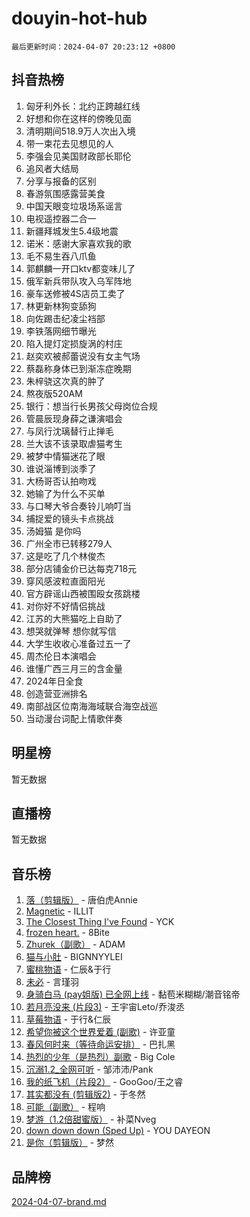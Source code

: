 # douyin-hot-hub

`最后更新时间：2024-04-07 20:23:12 +0800`

## 抖音热榜

1. 匈牙利外长：北约正跨越红线
1. 好想和你在这样的傍晚见面
1. 清明期间518.9万人次出入境
1. 带一束花去见想见的人
1. 李强会见美国财政部长耶伦
1. 追风者大结局
1. 分享与报备的区别
1. 春游氛围感露营美食
1. 中国天眼变垃圾场系谣言
1. 电视遥控器二合一
1. 新疆拜城发生5.4级地震
1. 诺米：感谢大家喜欢我的歌
1. 毛不易生吞八爪鱼
1. 郭麒麟一开口ktv都变味儿了
1. 俄军新兵带队攻入乌军阵地
1. 豪车送修被4S店员工卖了
1. 林更新林狗变舔狗
1. 向佐踢击纪凌尘裆部
1. 李铁落网细节曝光
1. 陷入提灯定损旋涡的村庄
1. 赵奕欢被郝蕾说没有女主气场
1. 蔡磊称身体已到渐冻症晚期
1. 朱梓骁这次真的肿了
1. 熬夜版520AM
1. 银行：想当行长男孩父母岗位合规
1. 管晨辰现身薛之谦演唱会
1. 与凤行沈璃替行止掸毛
1. 兰大该不该录取虐猫考生
1. 被梦中情猫迷花了眼
1. 谁说淄博到淡季了
1. 大杨哥否认拍吻戏
1. 她输了为什么不买单
1. 与口琴大爷合奏铃儿响叮当
1. 捕捉爱的镜头卡点挑战
1. 汤姆猫 是你吗
1. 广州全市已转移279人
1. 这是吃了几个林俊杰
1. 部分店铺金价已达每克718元
1. 穿风感波粒直面阳光
1. 官方辟谣山西被围殴女孩跳楼
1. 对你好不好情侣挑战
1. 江苏的大熊猫吃上自助了
1. 想哭就弹琴 想你就写信
1. 大学生收收心准备过五一了
1. 周杰伦日本演唱会
1. 谁懂广西三月三的含金量
1. 2024年日全食
1. 创造营亚洲排名
1. 南部战区位南海海域联合海空战巡
1. 当动漫台词配上情歌伴奏

## 明星榜

暂无数据

## 直播榜

暂无数据

## 音乐榜

1. [落（剪辑版）](https://sf5-hl-cdn-tos.douyinstatic.com/obj/tos-cn-ve-2774/o0h6HvN1BBbli9LtU3i5fQIleBQMF5Cg4TZmmC) - 唐伯虎Annie
1. [Magnetic](https://sf5-hl-cdn-tos.douyinstatic.com/obj/tos-cn-ve-2774/oAQCYdBNZfLACGDmVFAsfAtpy32tqErgQ3XgBN) - ILLIT
1. [The Closest Thing I've Found](https://sf5-hl-cdn-tos.douyinstatic.com/obj/tos-cn-ve-2774/514ab5d9146f4d2ca454b7adff8e5e4d) - YCK
1. [frozen heart.](https://sf5-hl-cdn-tos.douyinstatic.com/obj/tos-cn-ve-2774/oIIWJfyjIACZA9zQMtnJ6hQQhFC4vhCupoRBsO) - 8Bite
1. [Zhurek（副歌）](https://sf5-hl-cdn-tos.douyinstatic.com/obj/tos-cn-ve-2774/ooQm8FBZQDlf0btEYgVpCcSCQfrdJGBEKZYBGS) - ADAM
1. [猫与小肚](https://sf5-hl-cdn-tos.douyinstatic.com/obj/tos-cn-ve-2774/osZeoClMECgK8DYl6VebABgbchEtPYQjZEnRtd) - BIGNNYYLEI
1. [蜜桃物语](https://sf5-hl-cdn-tos.douyinstatic.com/obj/tos-cn-ve-2774/oIhOSCZtIACtYU4XQkngiW9kCBfVD1Fz9IYeqL) - 仁辰&于行
1. [未必](https://sf6-cdn-tos.douyinstatic.com/obj/tos-cn-ve-2774/ogntQMFnKQDZUgTCYuJgfLEtleYZZFxBQqhhFB) - 言瑾羽
1. [身骑白马 (pay姐版) 已全网上线](https://sf5-hl-cdn-tos.douyinstatic.com/obj/tos-cn-ve-2774/oQLO5ZgLsFkaDhdIIveF2zUCgfweY0gWaH4AQG) - 黏苞米糊糊/潮音铭帝
1. [若月亮没来 (片段3)](https://sf5-hl-cdn-tos.douyinstatic.com/obj/tos-cn-ve-2774/okfyEUsGW1B1ovJi5JiN9IjvAT2lMwA054GoEB) - 王宇宙Leto/乔浚丞
1. [草莓物语](https://sf3-cdn-tos.douyinstatic.com/obj/tos-cn-ve-2774/okynhJ7jEAIIZBfsLgYMEI8QC3WbQNN66RKzhT) - 于行&仁辰
1. [希望你被这个世界爱着 (副歌)](https://sf5-hl-cdn-tos.douyinstatic.com/obj/tos-cn-ve-2774/oUHCmWQfZlE3QQBKBeD8rCFLpJzPgCpImhsxMt) - 许亚童
1. [春风何时来（等待命运安排）](https://sf27-cdn-tos.douyinstatic.com/obj/tos-cn-ve-2774/oICBNbD3gelMfB4WgiD1KI2jQtXZE2FgHLwtsl) - 巴扎黑
1. [热烈的少年（是热烈）副歌](https://sf5-hl-cdn-tos.douyinstatic.com/obj/tos-cn-ve-2774/owVNI0CLDAUMtSz6TEYvfFBFL4UDFFhLfgK8fa) - Big Cole
1. [沉溺1.2_全网可听](https://sf3-cdn-tos.douyinstatic.com/obj/tos-cn-ve-2774/ok2QoiBqsWAX9McZmWiI9gAB0EzwD4Xj6yfmtH) - 邹沛沛/Pank
1. [我的纸飞机（片段2）](https://sf5-hl-cdn-tos.douyinstatic.com/obj/tos-cn-ve-2774/oM2ZrKcg2CD5AeRB2gkeXOFB1IxAGJdZPazYHf) - GooGoo/王之睿
1. [其实都没有 (剪辑版2)](https://sf5-hl-cdn-tos.douyinstatic.com/obj/tos-cn-ve-2774/oEBNQenHZtBhxYjGgUDQk0BCHTigQafgFlbQ7k) - 于冬然
1. [可能（副歌）](https://sf5-hl-cdn-tos.douyinstatic.com/obj/tos-cn-ve-2774/cde1731888894259b333569393c2fb51) - 程响
1. [梦游（1.2倍甜蜜版）](https://sf3-cdn-tos.douyinstatic.com/obj/tos-cn-ve-2774/o4gyAUm8hwufoEABmwVIiQtHsFuGzAEEWtNMzo) - 补菜Nveg
1. [down down down (Sped Up)](https://sf3-cdn-tos.douyinstatic.com/obj/tos-cn-ve-2774/ow80iABiXIO9DsFwK6WeZKMaJRi3BPJAotDy8m) - YOU DAYEON
1. [是你（剪辑版）](https://sf27-cdn-tos.douyinstatic.com/obj/tos-cn-ve-2774/46019dae783c4c969944217fe1cfafc4) - 梦然

## 品牌榜

[2024-04-07-brand.md](2024-04-07-brand.md)
